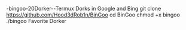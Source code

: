 -bingoo-20Dorker--Termux
Dorks in Google and Bing
git clone https://github.com/Hood3dRob1n/BinGoo 
cd BinGoo 
chmod +x bingoo
./bingoo 
Favorite Dorker 
